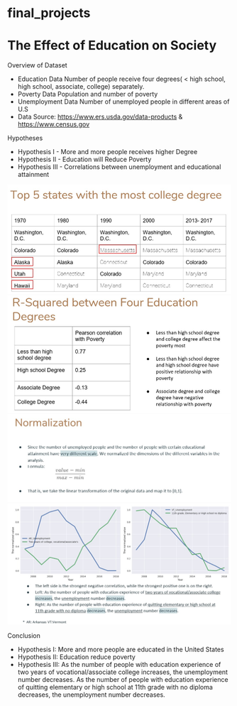 # final_projects
# The Effect of Education on Society
Overview of Dataset
- Education Data
Number of people receive four degrees( < high school, high school, associate, college) separately. 
- Poverty Data
Population and  number of poverty
- Unemployment Data
Number of unemployed people in different areas of U.S
- Data Source: https://www.ers.usda.gov/data-products & https://www.census.gov

Hypotheses
- Hypothesis I - More and more people receives higher Degree
- Hypothesis II - Education will Reduce Poverty
- Hypothesis III - Correlations between unemployment and educational attainment

![Image text](https://github.com/Evokic/final_projects/blob/master/img/top5_state_college.jpg)
![Image text](https://github.com/Evokic/final_projects/blob/master/img/R-Squared%20between%20Four%20Education%20Degrees.jpg)
![Image text](https://github.com/Evokic/final_projects/blob/master/img/Normalization.jpg)
![Image text](https://github.com/Evokic/final_projects/blob/master/img/Unemployment_eduatt.jpg)

Conclusion
- Hypothesis I: 
More and more people are educated in the United States
- Hypothesis II:
Education reduce poverty
- Hypothesis III:
As the number of people with education experience of two years of vocational/associate college increases, the unemployment number decreases.
As the number of people with education experience of quitting elementary or high school at 11th grade with no diploma decreases, the unemployment number decreases.
